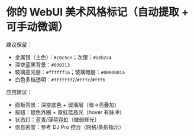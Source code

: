 # 你的 WebUI 美术风格标记（自动提取 + 可手动微调）
建议保留：
- 金属银（主色）：`#c0c5ce`；次银：`#a8b2c4`
- 深空蓝黑背景：`#030213`
- 玻璃高光层：`#ffffff1a`；玻璃暗层：`#0000001a`
- 白色多档透明：`#fffffff2`/`#fffc`/`#fff6`

应用建议：
- 面板背景：深空底色 + 玻璃层（暗→亮叠加）
- 按钮：银色外圈 + 霓虹蓝高光（hover 有脉冲）
- 状态灯：蓝青/薄荷霓虹（微弱辉光）
- 信息密度：参考 DJ Pro 控台（网格/条形指示）

